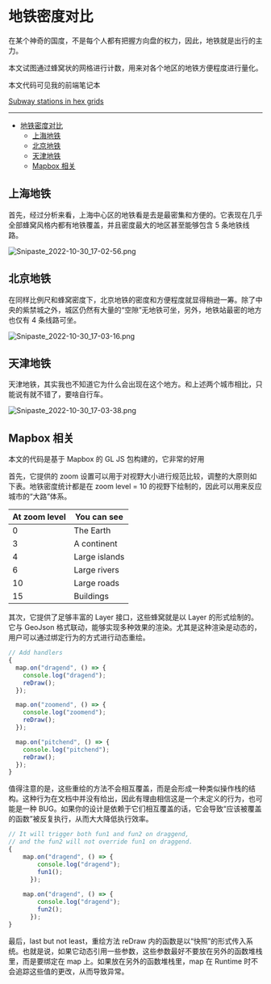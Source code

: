 # 地铁密度对比

在某个神奇的国度，不是每个人都有把握方向盘的权力，因此，地铁就是出行的主力。

本文试图通过蜂窝状的网格进行计数，用来对各个地区的地铁方便程度进行量化。

本文代码可见我的前端笔记本 

[Subway stations in hex grids](https://observablehq.com/@listenzcc/mapbox-with-hex-grids-version-3 "Subway stations in hex grids")

---
- [地铁密度对比](#地铁密度对比)
  - [上海地铁](#上海地铁)
  - [北京地铁](#北京地铁)
  - [天津地铁](#天津地铁)
  - [Mapbox 相关](#mapbox-相关)

## 上海地铁

首先，经过分析来看，上海中心区的地铁看是去是最密集和方便的。它表现在几乎全部蜂窝风格内都有地铁覆盖，并且密度最大的地区甚至能够包含 5 条地铁线路。

![Snipaste_2022-10-30_17-02-56.png](%E5%9C%B0%E9%93%81%E5%AF%86%E5%BA%A6%E5%AF%B9%E6%AF%94%20d78938cbdbb344b7af0a4d8d20026856/Snipaste_2022-10-30_17-02-56.png)

## 北京地铁

在同样比例尺和蜂窝密度下，北京地铁的密度和方便程度就显得稍逊一筹。除了中央的紫禁城之外，城区仍然有大量的“空隙”无地铁可坐，另外，地铁站最密的地方也仅有 4 条线路可坐。

![Snipaste_2022-10-30_17-03-16.png](%E5%9C%B0%E9%93%81%E5%AF%86%E5%BA%A6%E5%AF%B9%E6%AF%94%20d78938cbdbb344b7af0a4d8d20026856/Snipaste_2022-10-30_17-03-16.png)

## 天津地铁

天津地铁，其实我也不知道它为什么会出现在这个地方。和上述两个城市相比，只能说有就不错了，要啥自行车。

![Snipaste_2022-10-30_17-03-38.png](%E5%9C%B0%E9%93%81%E5%AF%86%E5%BA%A6%E5%AF%B9%E6%AF%94%20d78938cbdbb344b7af0a4d8d20026856/Snipaste_2022-10-30_17-03-38.png)

## Mapbox 相关

本文的代码是基于 Mapbox 的 GL JS 包构建的，它非常的好用

[](https://docs.mapbox.com/mapbox-gl-js/overview/)

首先，它提供的 zoom 设置可以用于对视野大小进行规范比较，调整的大原则如下表。地铁密度统计都是在 zoom level = 10 的视野下绘制的，因此可以用来反应城市的“大路”体系。

| At zoom level | You can see   |
| ------------- | ------------- |
| 0             | The Earth     |
| 3             | A continent   |
| 4             | Large islands |
| 6             | Large rivers  |
| 10            | Large roads   |
| 15            | Buildings     |

其次，它提供了足够丰富的 Layer 接口，这些蜂窝就是以 Layer 的形式绘制的。它与 GeoJson 格式联动，能够实现多种效果的渲染。尤其是这种渲染是动态的，用户可以通过绑定行为的方式进行动态重绘。

```jsx
// Add handlers
{
  map.on("dragend", () => {
    console.log("dragend");
    reDraw();
  });

  map.on("zoomend", () => {
    console.log("zoomend");
    reDraw();
  });

  map.on("pitchend", () => {
    console.log("pitchend");
    reDraw();
  });
}
```

值得注意的是，这些重绘的方法不会相互覆盖，而是会形成一种类似操作栈的结构。这种行为在文档中并没有给出，因此有理由相信这是一个未定义的行为，也可能是一种 BUG。如果你的设计是依赖于它们相互覆盖的话，它会导致“应该被覆盖的函数”被反复执行，从而大大降低执行效率。

```jsx
// It will trigger both fun1 and fun2 on draggend,
// and the fun2 will not override fun1 on draggend.
{
	map.on("dragend", () => {
	    console.log("dragend");
	    fun1();
	  });
	
	map.on("dragend", () => {
	    console.log("dragend");
	    fun2();
	  });
}
```

最后，last but not least，重绘方法 reDraw 内的函数是以“快照”的形式传入系统。也就是说，如果它动态引用一些参数，这些参数最好不要放在另外的函数堆栈里，而是要绑定在 map 上。如果放在另外的函数堆栈里，map 在 Runtime 时不会追踪这些值的更改，从而导致异常。